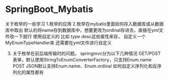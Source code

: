 # SpringBoot_Mybatis
关于枚举的一些学习
1.枚举的应用
2.枚举在mybatis里面如何存入数据库或从数据库中取出
    默认的将name存到数据库中，想要更改为ordinal存进去，直接在yml文件改一下就行
    使用自定义的 比如 type  desc这些属性来存， 自定义一个MyEnumTypeHandler来
    还需要在yml文件进行自定义

3. 关于枚举在前后端传输时的问题。
    springmvc分为以下几种情况
       GET/POST表单，默认使用StringToEnumConverterFactory，只支持Enum.name
       POST JSON默认支持Enum.name、Enum.ordinal
    如何自定义序列化和反序列化的属性都有